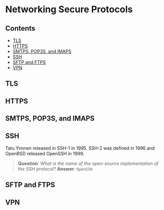 # Networking Secure Protocols
## Contents
- [TLS](#TLS)
- [HTTPS](#HTTPS)
- [SMTPS, POP3S, and IMAPS](#SMTPS-POP3S-and-IMAPS)
- [SSH](#SSH)
- [SFTP and FTPS](#SFTP-and-FTPS)
- [VPN](#VPN)
## TLS
## HTTPS
## SMTPS, POP3S, and IMAPS
## SSH
Tatu Yimnen released in SSH-1 in 1995. SSH-2 was defined in 1996 and OpenBSD released OpenSSH in 1999.

>**Question**: _What is the name of the open-source implementation of the SSH protocol?_
>**Answer**: `OpenSSH`

## SFTP and FTPS
## VPN

